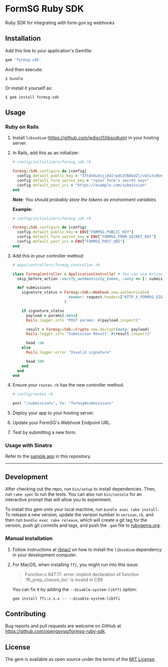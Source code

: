 # FormSG Ruby SDK

Ruby SDK for integrating with form.gov.sg webhooks

## Installation

Add this line to your application's Gemfile:

```ruby
gem 'formsg-sdk'
```

And then execute:

    $ bundle

Or install it yourself as:

    $ gem install formsg-sdk

## Usage

### Ruby on Rails

1. Install `libsodium` (<https://github.com/jedisct1/libsodium>) in your hosting server.
2. In Rails, add this as an initializer:

    ```ruby
    # config/initializers/formsg_sdk.rb

    Formsg::Sdk.configure do |config|
      config.default_public_key = "3Tt8VduXsjjd4IrpdCd7BAkdZl/vUCstu9UvTX84FWw=" # Production Public Key
      config.default_form_secret_key = "<your form's secret key>"
      config.default_post_uri = "https://example.com/submission"
    end
    ```

    _**Note**: You should probably store the tokens as environment variables._

    **Example:**

    ```ruby
    # config/initializers/formsg_sdk.rb

    Formsg::Sdk.configure do |config|
      config.default_public_key = ENV["FORMSG_PUBLIC_KEY"]
      config.default_form_secret_key = ENV["FORMSG_FORM_SECRET_KEY"]
      config.default_post_uri = ENV["FORMSG_POST_URI"]
    end
    ```

3. Add this in your controller method:

    ```ruby
    # apps/controllers/formsg_controller.rb

    class FormsgController < ApplicationController # You can use ActionController::API to avoid the CSRF token
      skip_before_action :verify_authenticity_token, :only => [: submissions]

      def submissions
        signature_status = Formsg::Sdk::Webhook.new.authenticate(
                             header: request.headers["HTTP_X_FORMSG_SIGNATURE"]
                           )

        if signature_status
          payload = params[:data]
          Rails.logger.info "POST params: #{payload.inspect}"

          result = Formsg::Sdk::Crypto.new.decrypt(data: payload)
          Rails.logger.info "Submission Result: #{result.inspect}"

          head :ok
        else
          Rails.logger.error "Invalid signature"

          head 500
        end
      end
    end 
    ```

4. Ensure your `routes.rb` has the new controller method.

    ```ruby
    # config/routes.rb

    post "/submissions", to: "formsg#submissions"
    ```

5. Deploy your app to your hosting server.
6. Update your FormSG's Webhook Endpoint URL.
7. Test by submitting a new form.

### Usage with Sinatra

Refer to the [sample app](./sample_app/) in this repository.

---

## Development

After checking out the repo, run `bin/setup` to install dependencies. Then, run `rake spec` to run the tests. You can also run `bin/console` for an interactive prompt that will allow you to experiment.

To install this gem onto your local machine, run `bundle exec rake install`. To release a new version, update the version number in `version.rb`, and then run `bundle exec rake release`, which will create a git tag for the version, push git commits and tags, and push the `.gem` file to [rubygems.org](https://rubygems.org).

### Manual installation

1. Follow instructions at [rbnacl](https://github.com/RubyCrypto/rbnacl) on how to install the `libsodium` dependency in your development computer.

2. For MacOS, when installing `ffi`, you might run into this issue:

    >Function.c:847:17: error: implicit declaration of function 'ffi_prep_closure_loc' is invalid in C99
    
    You can fix it by adding the `--disable-system-libffi` option:
    
    ```
    gem install ffi:x.x.x -- --disable-system-libffi
    ```

## Contributing

Bug reports and pull requests are welcome on GitHub at https://github.com/opengovsg/formsg-ruby-sdk.

## License

The gem is available as open source under the terms of the [MIT License](https://opensource.org/licenses/MIT).
